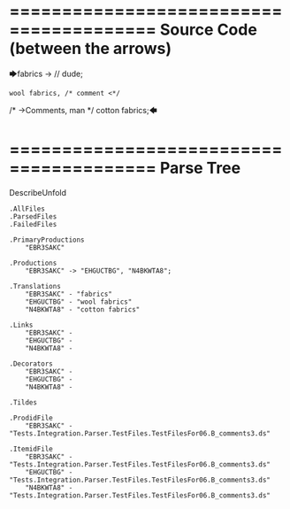 ========================================
Source Code (between the arrows)
========================================

🡆fabrics ->        // dude;

    wool fabrics, /* comment <*/
/* ->Comments, man */    cotton fabrics;🡄

========================================
Parse Tree
========================================
DescribeUnfold

    .AllFiles
    .ParsedFiles
    .FailedFiles

    .PrimaryProductions
        "EBR3SAKC" 

    .Productions
        "EBR3SAKC" -> "EHGUCTBG", "N4BKWTA8";

    .Translations
        "EBR3SAKC" - "fabrics"
        "EHGUCTBG" - "wool fabrics"
        "N4BKWTA8" - "cotton fabrics"

    .Links
        "EBR3SAKC" - 
        "EHGUCTBG" - 
        "N4BKWTA8" - 

    .Decorators
        "EBR3SAKC" - 
        "EHGUCTBG" - 
        "N4BKWTA8" - 

    .Tildes

    .ProdidFile
        "EBR3SAKC" - "Tests.Integration.Parser.TestFiles.TestFilesFor06.B_comments3.ds"

    .ItemidFile
        "EBR3SAKC" - "Tests.Integration.Parser.TestFiles.TestFilesFor06.B_comments3.ds"
        "EHGUCTBG" - "Tests.Integration.Parser.TestFiles.TestFilesFor06.B_comments3.ds"
        "N4BKWTA8" - "Tests.Integration.Parser.TestFiles.TestFilesFor06.B_comments3.ds"

